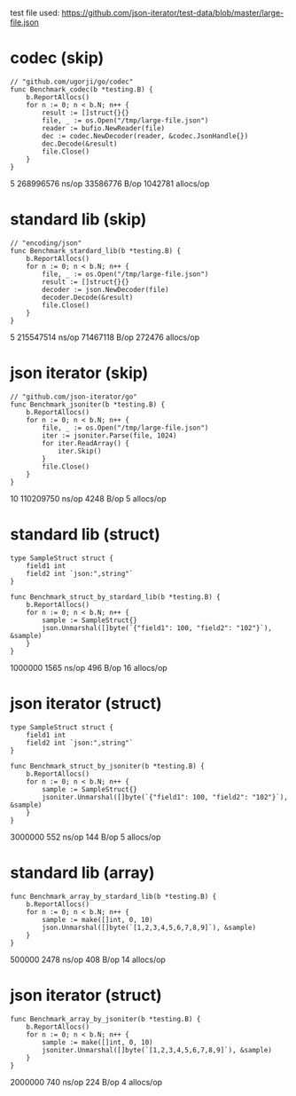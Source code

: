 test file used: https://github.com/json-iterator/test-data/blob/master/large-file.json

# codec (skip)

```
// "github.com/ugorji/go/codec"
func Benchmark_codec(b *testing.B) {
	b.ReportAllocs()
	for n := 0; n < b.N; n++ {
		result := []struct{}{}
		file, _ := os.Open("/tmp/large-file.json")
		reader := bufio.NewReader(file)
		dec := codec.NewDecoder(reader, &codec.JsonHandle{})
		dec.Decode(&result)
		file.Close()
	}
}
```

5	 268996576 ns/op	33586776 B/op	 1042781 allocs/op

# standard lib (skip)
```
// "encoding/json"
func Benchmark_stardard_lib(b *testing.B) {
	b.ReportAllocs()
	for n := 0; n < b.N; n++ {
		file, _ := os.Open("/tmp/large-file.json")
		result := []struct{}{}
		decoder := json.NewDecoder(file)
		decoder.Decode(&result)
		file.Close()
	}
}
```

5	 215547514 ns/op	71467118 B/op	  272476 allocs/op

# json iterator (skip)
```
// "github.com/json-iterator/go"
func Benchmark_jsoniter(b *testing.B) {
	b.ReportAllocs()
	for n := 0; n < b.N; n++ {
		file, _ := os.Open("/tmp/large-file.json")
		iter := jsoniter.Parse(file, 1024)
		for iter.ReadArray() {
			iter.Skip()
		}
		file.Close()
	}
}
```

10	 110209750 ns/op	    4248 B/op	       5 allocs/op

# standard lib (struct)

```
type SampleStruct struct {
	field1 int
	field2 int `json:",string"`
}

func Benchmark_struct_by_stardard_lib(b *testing.B) {
	b.ReportAllocs()
	for n := 0; n < b.N; n++ {
		sample := SampleStruct{}
		json.Unmarshal([]byte(`{"field1": 100, "field2": "102"}`), &sample)
	}
}
```

1000000	      1565 ns/op	     496 B/op	      16 allocs/op

# json iterator (struct)

```
type SampleStruct struct {
	field1 int
	field2 int `json:",string"`
}

func Benchmark_struct_by_jsoniter(b *testing.B) {
	b.ReportAllocs()
	for n := 0; n < b.N; n++ {
		sample := SampleStruct{}
		jsoniter.Unmarshal([]byte(`{"field1": 100, "field2": "102"}`), &sample)
	}
}
```

3000000	       552 ns/op	     144 B/op	       5 allocs/op

# standard lib (array)

```
func Benchmark_array_by_stardard_lib(b *testing.B) {
	b.ReportAllocs()
	for n := 0; n < b.N; n++ {
		sample := make([]int, 0, 10)
		json.Unmarshal([]byte(`[1,2,3,4,5,6,7,8,9]`), &sample)
	}
}
```

500000	      2478 ns/op	     408 B/op	      14 allocs/op

# json iterator (struct)

```
func Benchmark_array_by_jsoniter(b *testing.B) {
	b.ReportAllocs()
	for n := 0; n < b.N; n++ {
		sample := make([]int, 0, 10)
		jsoniter.Unmarshal([]byte(`[1,2,3,4,5,6,7,8,9]`), &sample)
	}
}
```

2000000	       740 ns/op	     224 B/op	       4 allocs/op